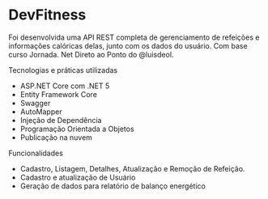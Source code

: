 # DevFitness
Foi desenvolvida uma API REST completa de gerenciamento de refeições e informações calóricas delas, junto com os dados do usuário. Com base curso Jornada. Net Direto ao Ponto do @luisdeol.

Tecnologias e práticas utilizadas
- ASP.NET Core com .NET 5
- Entity Framework Core
- Swagger
- AutoMapper
- Injeção de Dependência
- Programação Orientada a Objetos
- Publicação na nuvem

Funcionalidades
- Cadastro, Listagem, Detalhes, Atualização e Remoção de Refeição.
- Cadastro e atualização de Usuário
- Geração de dados para relatório de balanço energético
